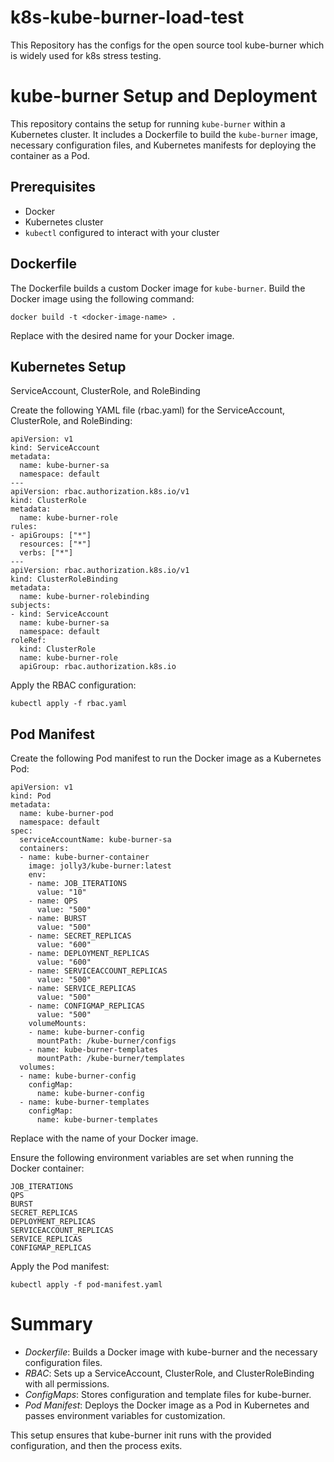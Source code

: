 # k8s-kube-burner-load-test
This Repository has the configs for the open source tool kube-burner which is widely used for k8s stress testing.

# kube-burner Setup and Deployment

This repository contains the setup for running `kube-burner` within a Kubernetes cluster. It includes a Dockerfile to build the `kube-burner` image, necessary configuration files, and Kubernetes manifests for deploying the container as a Pod.

## Prerequisites

- Docker
- Kubernetes cluster
- `kubectl` configured to interact with your cluster

## Dockerfile

The Dockerfile builds a custom Docker image for `kube-burner`. Build the Docker image using the following command:
```
docker build -t <docker-image-name> .
```
Replace <docker-image-name> with the desired name for your Docker image.

## Kubernetes Setup
ServiceAccount, ClusterRole, and RoleBinding

Create the following YAML file (rbac.yaml) for the ServiceAccount, ClusterRole, and RoleBinding:

```
apiVersion: v1
kind: ServiceAccount
metadata:
  name: kube-burner-sa
  namespace: default
---
apiVersion: rbac.authorization.k8s.io/v1
kind: ClusterRole
metadata:
  name: kube-burner-role
rules:
- apiGroups: ["*"]
  resources: ["*"]
  verbs: ["*"]
---
apiVersion: rbac.authorization.k8s.io/v1
kind: ClusterRoleBinding
metadata:
  name: kube-burner-rolebinding
subjects:
- kind: ServiceAccount
  name: kube-burner-sa
  namespace: default
roleRef:
  kind: ClusterRole
  name: kube-burner-role
  apiGroup: rbac.authorization.k8s.io
```
Apply the RBAC configuration:
```
kubectl apply -f rbac.yaml
```

## Pod Manifest

Create the following Pod manifest to run the Docker image as a Kubernetes Pod:
```
apiVersion: v1
kind: Pod
metadata:
  name: kube-burner-pod
  namespace: default
spec:
  serviceAccountName: kube-burner-sa
  containers:
  - name: kube-burner-container
    image: jolly3/kube-burner:latest
    env:
    - name: JOB_ITERATIONS
      value: "10"
    - name: QPS
      value: "500"
    - name: BURST
      value: "500"
    - name: SECRET_REPLICAS
      value: "600"
    - name: DEPLOYMENT_REPLICAS
      value: "600"
    - name: SERVICEACCOUNT_REPLICAS
      value: "500"
    - name: SERVICE_REPLICAS
      value: "500"
    - name: CONFIGMAP_REPLICAS
      value: "500"
    volumeMounts:
    - name: kube-burner-config
      mountPath: /kube-burner/configs
    - name: kube-burner-templates
      mountPath: /kube-burner/templates
  volumes:
  - name: kube-burner-config
    configMap:
      name: kube-burner-config
  - name: kube-burner-templates
    configMap:
      name: kube-burner-templates
```
Replace <docker-image-name> with the name of your Docker image.

Ensure the following environment variables are set when running the Docker container:

    JOB_ITERATIONS
    QPS
    BURST
    SECRET_REPLICAS
    DEPLOYMENT_REPLICAS
    SERVICEACCOUNT_REPLICAS
    SERVICE_REPLICAS
    CONFIGMAP_REPLICAS

Apply the Pod manifest:
```
kubectl apply -f pod-manifest.yaml
```

# Summary

- *Dockerfile*: Builds a Docker image with kube-burner and the necessary configuration files.
- *RBAC*: Sets up a ServiceAccount, ClusterRole, and ClusterRoleBinding with all permissions.
- *ConfigMaps*: Stores configuration and template files for kube-burner.
- *Pod Manifest*: Deploys the Docker image as a Pod in Kubernetes and passes environment variables for customization.

This setup ensures that kube-burner init runs with the provided configuration, and then the process exits.